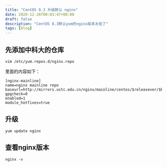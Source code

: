 ```yaml
---
title: "CentOS 8.3 升级默认 nginx"
date: 2020-12-26T00:03:47+08:00
draft: false
description: "CentOS 8.3默认yum的nginx版本太低了"
tags: [blog]
---
```

## 先添加中科大的仓库
```
vim /etc/yum.repos.d/nginx.repo
```

里面的内容如下：

```
[nginx-mainline]
name=nginx mainline repo
baseurl=http://mirrors.ustc.edu.cn/nginx/mainline/centos/$releasever/$basearch/
gpgcheck=0
enabled=1
module_hotfixes=true
```

## 升级

```
yum update nginx
```

## 查看nginx版本

```
nginx -v
```